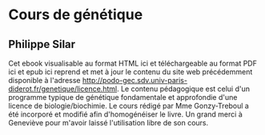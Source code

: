 # Cours de génétique

## Philippe Silar

Cet ebook visualisable au format HTML ici et téléchargeable au format PDF ici et epub ici reprend et met à jour le contenu du site web précédemment disponible à l'adresse http://podo-gec.sdv.univ-paris-diderot.fr/genetique/licence.html. Le contenu pédagogique est celui d'un programme typique de génétique fondamentale et approfondie d'une licence de biologie/biochimie. Le cours rédigé par Mme Gonzy-Treboul a été incorporé et modifié afin d'homogénéiser le livre. Un grand merci à Geneviève pour m'avoir laissé l'utilisation libre de son cours.
